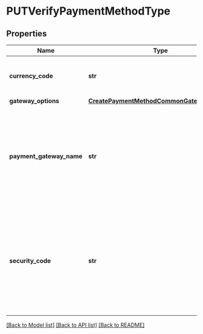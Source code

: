 # PUTVerifyPaymentMethodType

## Properties
Name | Type | Description | Notes
------------ | ------------- | ------------- | -------------
**currency_code** | **str** | The currency used for payment method authorization.   | [optional] 
**gateway_options** | [**CreatePaymentMethodCommonGatewayOptions**](CreatePaymentMethodCommonGatewayOptions.md) |  | [optional] 
**payment_gateway_name** | **str** | The name of the payment gateway instance. If no value is specified for this field, the default payment gateway of the customer account will be used.  | [optional] 
**security_code** | **str** | The CVV or CVV2 security code for the credit card or debit card. To ensure PCI compliance, the value of this field is not stored and cannot be queried.  | [optional] 

[[Back to Model list]](../README.md#documentation-for-models) [[Back to API list]](../README.md#documentation-for-api-endpoints) [[Back to README]](../README.md)


